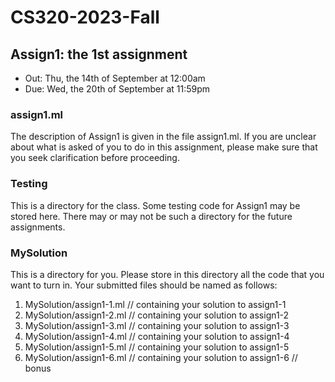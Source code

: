 # CS320-2023-Fall

## Assign1: the 1st assignment

- Out: Thu, the 14th of September at 12:00am
- Due: Wed, the 20th of September at 11:59pm

### assign1.ml

The description of Assign1 is given in the
file assign1.ml. If you are unclear about
what is asked of you to do in this assignment,
please make sure that you seek clarification
before proceeding.

### Testing

This is a directory for the class.  Some testing code for Assign1 may
be stored here. There may or may not be such a directory for the future
assignments.

### MySolution

This is a directory for you. Please store in this directory all the
code that you want to turn in. Your submitted files should be named
as follows:

1. MySolution/assign1-1.ml // containing your solution to assign1-1
2. MySolution/assign1-2.ml // containing your solution to assign1-2
3. MySolution/assign1-3.ml // containing your solution to assign1-3
4. MySolution/assign1-4.ml // containing your solution to assign1-4
5. MySolution/assign1-5.ml // containing your solution to assign1-5
5. MySolution/assign1-6.ml // containing your solution to assign1-6 // bonus

